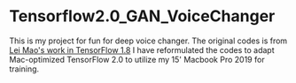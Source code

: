 # Tensorflow2.0_GAN_VoiceChanger
This is my project for fun for deep voice changer. The original codes is from [Lei Mao's work in TensorFlow 1.8](https://github.com/leimao/Voice-Converter-CycleGAN)
I have reformulated the codes to adapt Mac-optimized TensorFlow 2.0 to utilize my 15' Macbook Pro 2019 for training.
